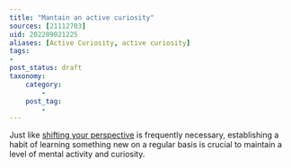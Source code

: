 ```yaml
---
title: "Mantain an active curiosity"
sources: [21112703]
uid: 202209021225
aliases: [Active Curiosity, active curiosity]
tags:
-
post_status: draft
taxonomy:
    category:
        -
    post_tag:
        -
---
```


Just like [shifting your perspective](./perspective-shifts.md) is frequently necessary, establishing a habit of learning something new on a regular basis is crucial to maintain a level of mental activity and curiosity.